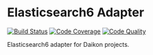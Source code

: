 # Elasticsearch6 Adapter

[![Build Status](https://scrutinizer-ci.com/g/daikon-cqrs/elasticsearch6-adapter/badges/build.png?b=master)](https://scrutinizer-ci.com/g/daikon-cqrs/elasticsearch6-adapter/build-status/master)
[![Code Coverage](https://scrutinizer-ci.com/g/daikon-cqrs/elasticsearch6-adapter/badges/coverage.png?b=master)](https://scrutinizer-ci.com/g/daikon-cqrs/elasticsearch6-adapter/?branch=master)
[![Code Quality](https://scrutinizer-ci.com/g/daikon-cqrs/elasticsearch6-adapter/badges/quality-score.png?b=master)](https://scrutinizer-ci.com/g/daikon-cqrs/elasticsearch6-adapter/?branch=master)

Elasticsearch6 adapter for Daikon projects.
